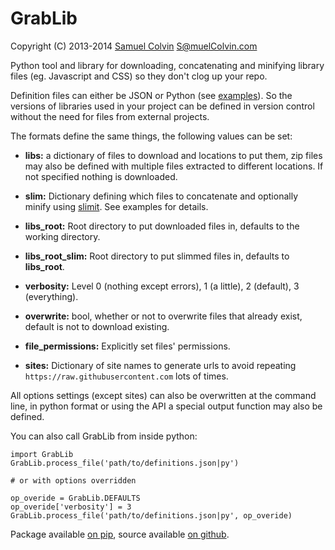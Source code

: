 GrabLib
=======

Copyright (C) 2013-2014 [Samuel Colvin](http://www.scolvin.com) <S@muelColvin.com>

Python tool and library for downloading, concatenating and minifying library files (eg. Javascript and CSS) so they don't clog up your repo.

Definition files can either be JSON or Python (see [examples](examples)). So the versions of libraries used in your project can be defined in version control without the need for files from external projects.

The formats define the same things, the following values can be set:

* **libs:** a dictionary of files to download and locations to put them, zip files may also be defined with multiple files extracted to different locations. If not specified nothing is downloaded.

* **slim:** Dictionary defining which files to concatenate and optionally minify using [slimit](https://github.com/rspivak/slimit). See examples for details.

* **libs_root:** Root directory to put downloaded files in, defaults to the working directory.

* **libs_root_slim:** Root directory to put slimmed files in, defaults to **libs_root**.

* **verbosity:** Level 0 (nothing except errors), 1 (a little),  2 (default), 3 (everything).

* **overwrite:** bool, whether or not to overwrite files that already exist, default is not to download existing.

* **file_permissions:** Explicitly set files' permissions.

* **sites:** Dictionary of site names to generate urls to avoid repeating `https://raw.githubusercontent.com` lots of times.

All options settings (except sites) can also be overwritten at the command line, in python format or using the API a special output function may also be defined.

You can also call GrabLib from inside python:

    import GrabLib
    GrabLib.process_file('path/to/definitions.json|py')

    # or with options overridden

    op_overide = GrabLib.DEFAULTS
    op_overide['verbosity'] = 3
    GrabLib.process_file('path/to/definitions.json|py', op_overide)

Package available [on pip](https://pypi.python.org/pypi/GrabLib), source available [on github](https://github.com/samuelcolvin/GrabLib).
